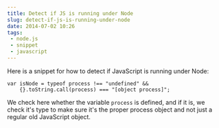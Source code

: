 ```yaml
---
title: Detect if JS is running under Node
slug: detect-if-js-is-running-under-node
date: 2014-07-02 10:26
tags: 
 - node.js
 - snippet
 - javascript
---
```

Here is a snippet for how to detect if JavaScript is running under Node:

    var isNode = typeof process !== "undefined" && 
        {}.toString.call(process) === "[object process]";

We check here whether the variable `process` is defined, and if it is, we check it's type to make sure it's the proper process object and not just a regular old JavaScript object.
